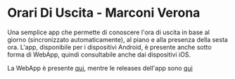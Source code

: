 # Orari Di Uscita - Marconi Verona

Una semplice app che permette di conoscere l'ora di uscita in base al giorno (sincronizzato automaticamente), al piano e alla presenza della sesta ora. L'app, disponibile per i dispositivi Android, è presente anche sotto forma di WebApp, quindi consultabile anche dai dispositivi iOS.

La WebApp è presente [qui](https://lorenzodbr.github.io/orario-uscita/), mentre le releases dell'app sono [qui](https://github.com/lorenzodbr/OrariDiUscita-MarconiVR/releases/)
